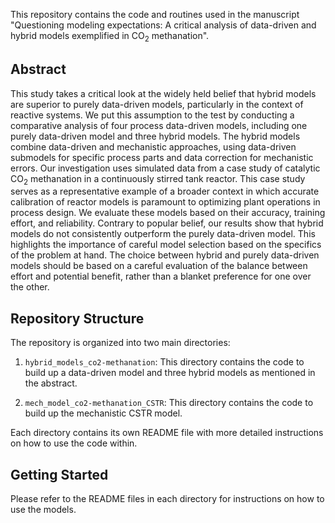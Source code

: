This repository contains the code and routines used in the manuscript "Questioning modeling expectations: A critical analysis of data-driven and hybrid models exemplified in $\mathrm{CO_2}$ methanation".

## Abstract

This study takes a critical look at the widely held belief that hybrid models are superior to purely data-driven models, particularly in the context of reactive systems. We put this assumption to the test by conducting a comparative analysis of four process data-driven models, including one purely data-driven model and three hybrid models. The hybrid models combine data-driven and mechanistic approaches, using data-driven submodels for specific process parts and data correction for mechanistic errors. Our investigation uses simulated data from a case study of catalytic $\mathrm{CO_2}$ methanation in a continuously stirred tank reactor. This case study serves as a representative example of a broader context in which accurate calibration of reactor models is paramount to optimizing plant operations in process design. We evaluate these models based on their accuracy, training effort, and reliability. Contrary to popular belief, our results show that hybrid models do not consistently outperform the purely data-driven model. This highlights the importance of careful model selection based on the specifics of the problem at hand. The choice between hybrid and purely data-driven models should be based on a careful evaluation of the balance between effort and potential benefit, rather than a blanket preference for one over the other.

## Repository Structure

The repository is organized into two main directories:

1. `hybrid_models_co2-methanation`: This directory contains the code to build up a data-driven model and three hybrid models as mentioned in the abstract.

2. `mech_model_co2-methanation_CSTR`: This directory contains the code to build up the mechanistic CSTR model.

Each directory contains its own README file with more detailed instructions on how to use the code within.

## Getting Started

Please refer to the README files in each directory for instructions on how to use the models.
